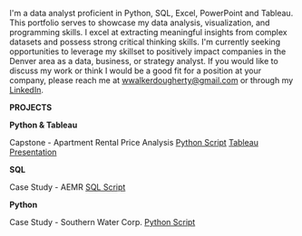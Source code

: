 I'm a data analyst proficient in Python, SQL, Excel, PowerPoint and Tableau. This portfolio serves to showcase my data analysis, visualization, and programming skills. I excel at extracting meaningful insights from complex datasets and possess strong critical thinking skills. I'm currently seeking opportunities to leverage my skillset to positively impact companies in the Denver area as a data, business, or strategy analyst. If you would like to discuss my work or think I would be a good fit for a position at your company, please reach me at wwalkerdougherty@gmail.com or through my [LinkedIn](https://www.linkedin.com/in/walkerdougherty/).



**PROJECTS**


**Python & Tableau**

Capstone - Apartment Rental Price Analysis
[Python Script](https://1drv.ms/u/s!AuASseIpjOmagXV4UU0Eeqb0Flgs?e=TygdOi)
[Tableau Presentation](https://public.tableau.com/app/profile/walker.dougherty/viz/ApartmentPrices_16903269033500/Story?publish=yes)


**SQL**

Case Study - AEMR
[SQL Script](https://1drv.ms/u/s!AuASseIpjOmagibT8CwTV344v0lU?e=i890gg)


**Python**

Case Study - Southern Water Corp.
[Python Script](http://localhost:8888/notebooks/Documents/Documents/Springboard/Projects/Case%20Study%20-%20Southern%20Water%20Corp%20(Python)/Southern%20Water%20Corp%20Case%20Study%20(Walker%20Dougherty).ipynb)


